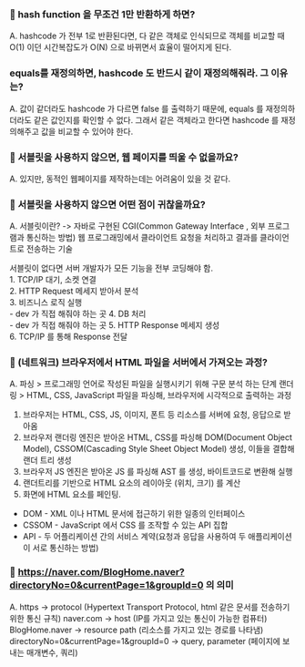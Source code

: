 ### 📌 hash function 을 무조건 1만 반환하게 하면?

A. hashcode 가 전부 1로 반환된다면, 다 같은 객체로 인식되므로 객체를 비교할 때 O(1) 이던 시간복잡도가
   O(N) 으로 바뀌면서 효율이 떨어지게 된다. 
   

### equals를 재정의하면, hashcode 도 반드시 같이 재정의해줘라. 그 이유는?

A. 값이 같더라도 hashcode 가 다르면 false 를 출력하기 때문에, equals 를 재정의하더라도 같은 값인지를
   확인할 수 없다. 그래서 같은 객체라고 한다면 hashcode 를 재정의해주고 값을 비교할 수 있어야 한다.
   
   
### 📌 서블릿을 사용하지 않으면, 웹 페이지를 띄울 수 없을까요?

A. 있지만, 동적인 웹페이지를 제작하는데는 어려움이 있을 것 같다.


### 📌 서블릿을 사용하지 않으면 어떤 점이 귀찮을까요?

A. 서블릿이란? -> 자바로 구현된 CGI(Common Gateway Interface , 외부 프로그램과 통신하는 방법)
                  웹 프로그래밍에서 클라이언트 요청을 처리하고 결과를 클라이언트로 전송하는 기술
                  
   서블릿이 없다면 서버 개발자가 모든 기능을 전부 코딩해야 함. <br>
      1. TCP/IP 대기, 소켓 연결 <br>
      2. HTTP Request 메세지 받아서 분석 <br>
      3. 비즈니스 로직 실행 <br> - dev 가 직접 해줘야 하는 곳 
      4. DB 처리 <br> - dev 가 직접 해줘야 하는 곳
      5. HTTP Response 메세지 생성 <br>
      6. TCP/IP 를 통해 Response 전달 <br>


### 📌 (네트워크) 브라우저에서 HTML 파일을 서버에서 가져오는 과정?

A. 파싱 > 프로그래밍 언어로 작성된 파일을 실행시키기 위해 구문 분석 하는 단계
   랜더링 > HTML, CSS, JavaScript 파일을 파싱해, 브라우저에 시각적으로 출력하는 과정
   
   1. 브라우저는 HTML, CSS, JS, 이미지, 폰트 등 리소스를 서버에 요청, 응답으로 받아옴
   2. 브라우저 랜더링 엔진은 받아온 HTML, CSS를 파싱해 DOM(Document Object Model),                     CSSOM(Cascading Style Sheet Object Model) 생성, 이들을 결합해 랜더 트리 생성
   3. 브라우저 JS 엔진은 받아온 JS 를 파싱해 AST 를 생성, 바이트코드로 변환해 실행
   4. 랜더트리를 기반으로 HTML 요소의 레이아웃 (위치, 크기) 를 계산
   5. 화면에 HTML 요소를 페인팅.
   
   * DOM - XML 이나 HTML 문서에 접근하기 위한 일종의 인터페이스
   * CSSOM - JavaScript 에서 CSS 를 조작할 수 있는 API 집합
   * API - 두 어플리케이션 간의 서비스 계약(요청과 응답을 사용하여 두 애플리케이션이 서로 통신하는            방법)
   
   
### 📌 https://naver.com/BlogHome.naver?directoryNo=0&currentPage=1&groupId=0 의 의미
 
A. https -> protocol (Hypertext Transport Protocol, html 같은 문서를 전송하기 위한 통신 규칙)
   naver.com -> host (IP를 가지고 있는 통신이 가능한 컴퓨터)
   BlogHome.naver -> resource path (리소스를 가지고 있는 경로를 나타냄)
   directoryNo=0&currentPage=1&groupId=0 -> query, parameter (페이지에 보내는 매개변수, 쿼리)
